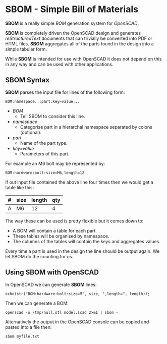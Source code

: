 # SBOM - Simple Bill of Materials

**SBOM** is a really simple *BOM* generation system for *OpenSCAD*.

**SBOM** is completely driven the OpenSCAD design and generates
*reStructuredText* documents that can trivially be converted into PDF or HTML
files. **SBOM** aggregates all of the parts found in the design into a simple
tabular form.

While **SBOM** is intended for use with OpenSCAD it does not depend on this in
any way and can be used with other applications.


## SBOM Syntax

**SBOM** parses the input file for lines of the following form:

    BOM:namespace..:part:key=value,..

*   *BOM*
    *   Tell SBOM to consider this line.
*   *namespace*
    *   Categorise part in a hierarchal namespace separated by colons
        (optional).
*   *part*
    *   Name of the part type.
*   *key=value*
    *   Parameters of this part.

For example an M6 bolt may be represented by:

    BOM:hardware:bolt:size=M6,length=12

If out input file contained the above line four times then we would get a table
like this:

| #   | size | length | qty |
| --- | ---- | ------ | --- |
| A   | M6   | 12     | 4   |

The way these can be used is pretty flexible but it comes down to:

*   A BOM will contain a table for each part.
*   These tables will be organised by namespace.
*   The columns of the tables will contain the keys and aggregates values.

Every time a part is used in the design the line should be output again. We let
SBOM do the counting for us.


## Using SBOM with OpenSCAD

In OpenSCAD we can generate **SBOM** lines:

    echo(str("BOM:hardware:bolt:size=M", size, ",length=", length));

Then we can generate a BOM:

    openscad -o /tmp/null.stl model.scad 2>&1 | sbom -

Alternatively the output in the OpenSCAD console can be copied and pasted into
a file then:

    sbom myfile.txt
